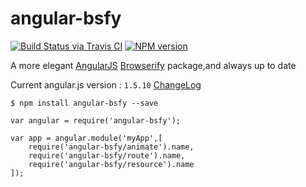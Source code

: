 angular-bsfy
==================
[![Build Status via Travis CI](https://travis-ci.org/regou/angular-bsfy.svg?branch=master)](https://travis-ci.org/regou/angular-bsfy)
[![NPM version](https://img.shields.io/npm/v/angular-bsfy.svg)](https://www.npmjs.com/package/angular-bsfy)

A more elegant [AngularJS](http://angularjs.org/) [Browserify](http://browserify.org/) package,and always up to date

Current angular.js version : `1.5.10` [ChangeLog](https://github.com/angular/angular.js/blob/master/CHANGELOG.md)

`$ npm install angular-bsfy --save`

	var angular = require('angular-bsfy');

	var app = angular.module('myApp',[
	    require('angular-bsfy/animate').name,
	    require('angular-bsfy/route').name,
	    require('angular-bsfy/resource').name
	]);
